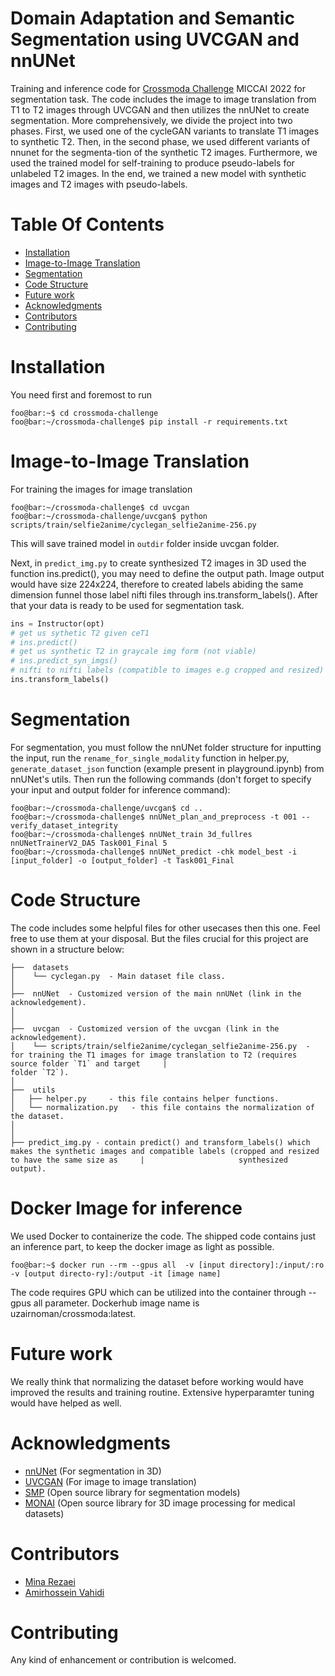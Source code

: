# Domain Adaptation and Semantic Segmentation using UVCGAN and nnUNet
Training and inference code for [Crossmoda Challenge](https://crossmoda-challenge.ml/) MICCAI 2022 for segmentation task. The code includes the image to image translation from T1 to T2 images through UVCGAN and then utilizes the nnUNet to create segmentation. 
More comprehensively, we divide the project into two phases. First, we used one of the cycleGAN variants to translate T1 images to synthetic T2. Then, in the second phase, we used different variants of nnunet for the segmenta-tion of the synthetic T2 images. Furthermore, we used the trained model for self-training to produce pseudo-labels for unlabeled T2 images. In the end, we trained a new model with synthetic images and T2 images with pseudo-labels.  


# Table Of Contents
-  [Installation](#installation)
-  [Image-to-Image Translation](#image-to-image-translation)
-  [Segmentation](#segmentation)
-  [Code Structure](#code-structure)
-  [Future work](#future-work)
-  [Acknowledgments](#acknowledgments)
-  [Contributors](#contributors)
-  [Contributing](#contributing)

# Installation   
You need first and foremost to run 
```console
foo@bar:~$ cd crossmoda-challenge
foo@bar:~/crossmoda-challenge$ pip install -r requirements.txt
```


# Image-to-Image Translation   
For training the images for image translation
```console
foo@bar:~/crossmoda-challenge$ cd uvcgan
foo@bar:~/crossmoda-challenge/uvcgan$ python scripts/train/selfie2anime/cyclegan_selfie2anime-256.py
```
This will save trained model in `outdir` folder inside uvcgan folder.
 
Next, in `predict_img.py`  to create synthesized T2 images in 3D used the function ins.predict(), you may need to define the output path. Image output would have size 224x224, therefore to created labels abiding the same dimension funnel those label nifti files through ins.transform_labels(). After that your data is ready to be used for segmentation task.

```python
ins = Instructor(opt)
# get us sythetic T2 given ceT1
# ins.predict()
# get us synthetic T2 in graycale img form (not viable)
# ins.predict_syn_imgs()
# nifti to nifti labels (compatible to images e.g cropped and resized) transformation
ins.transform_labels()
```
# Segmentation
For segmentation, you must follow the nnUNet folder structure for inputting the input, run the `rename_for_single_modality` function in helper.py,  `generate_dataset_json` function (example present in playground.ipynb) from nnUNet's utils. Then run the following commands (don't forget to specify your input and output folder for inference command):
```console
foo@bar:~/crossmoda-challenge/uvcgan$ cd ..
foo@bar:~/crossmoda-challenge$ nnUNet_plan_and_preprocess -t 001 --verify_dataset_integrity
foo@bar:~/crossmoda-challenge$ nnUNet_train 3d_fullres nnUNetTrainerV2_DA5 Task001_Final 5
foo@bar:~/crossmoda-challenge$ nnUNet_predict -chk model_best -i [input_folder] -o [output_folder] -t Task001_Final
```

# Code Structure
The code includes some helpful files for other usecases then this one. Feel free to use them at your disposal. But the files crucial for this project are shown in a structure below:
```
├──  datasets
│    └── cyclegan.py  - Main dataset file class.
│
├──  nnUNet  - Customized version of the main nnUNet (link in the acknowledgement). 
│ 
│
├──  uvcgan  - Customized version of the uvcgan (link in the acknowledgement). 
│    └── scripts/train/selfie2anime/cyclegan_selfie2anime-256.py  - for training the T1 images for image translation to T2 (requires source folder `T1` and target     |                                                                     folder `T2`).
│
├──  utils
│   ├── helper.py     - this file contains helper functions.
│   └── normalization.py   - this file contains the normalization of the dataset.
│
│
├── predict_img.py - contain predict() and transform_labels() which makes the synthetic images and compatible labels (cropped and resized to have the same size as     |                     synthesized output).
```

# Docker Image for inference
We used Docker to containerize the code. The shipped code contains just an inference part, to keep the docker image as light as possible. 

```console
foo@bar:~$ docker run --rm --gpus all  -v [input directory]:/input/:ro -v [output directo-ry]:/output -it [image name]
```
The code requires GPU which can be utilized into the container through --gpus all parameter. Dockerhub image name is uzairnoman/crossmoda:latest.



# Future work
We really think that normalizing the dataset before working would have improved the results and training routine. Extensive hyperparamter tuning would have helped as well.

# Acknowledgments
- [nnUNet](https://github.com/MIC-DKFZ/nnUNet) (For segmentation in 3D)
- [UVCGAN](https://github.com/LS4GAN/uvcgan) (For image to image translation)
- [SMP](https://github.com/qubvel/segmentation_models.pytorch) (Open source library for segmentation models)
- [MONAI](https://github.com/Project-MONAI/MONAIh) (Open source library for 3D image processing for medical datasets)


# Contributors
- [Mina Rezaei](https://github.com/MinaRe)
- [Amirhossein Vahidi](https://github.com/amirvhd)

# Contributing
Any kind of enhancement or contribution is welcomed.

